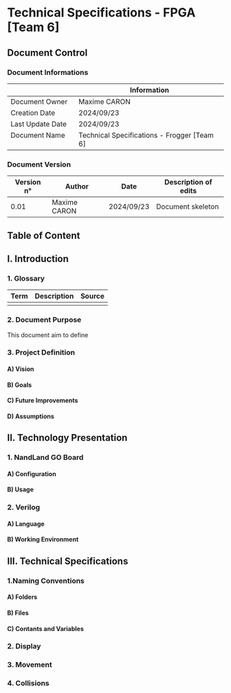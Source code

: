 # Technical Specifications - FPGA [Team 6]

## Document Control
### Document Informations
|                   | Information                                 |
| ----------------- | ------------------------------------------- |
| Document Owner    | Maxime CARON                                |
| Creation Date     | 2024/09/23                                  |
| Last Update Date  | 2024/09/23                                  |
| Document Name     | Technical Specifications - Frogger [Team 6] |

### Document Version
| Version n° | Author       | Date       | Description of edits |
| ---------- | ------------ | ---------- | -------------------- |
| 0.01       | Maxime CARON | 2024/09/23 | Document skeleton    |

## Table of Content

## I. Introduction

### 1. Glossary

| Term | Description | Source |
| ---- | ----------- | ------ |
|      |             |        |

### 2. Document Purpose

This document aim to define 

### 3. Project Definition

#### A) Vision

#### B) Goals

#### C) Future Improvements

#### D) Assumptions

## II. Technology Presentation
### 1. NandLand GO Board

#### A) Configuration

#### B) Usage

### 2. Verilog

#### A) Language

#### B) Working Environment

## III. Technical Specifications

### 1.Naming Conventions

#### A) Folders

#### B) Files

#### C) Contants and Variables

### 2. Display

### 3. Movement

### 4. Collisions